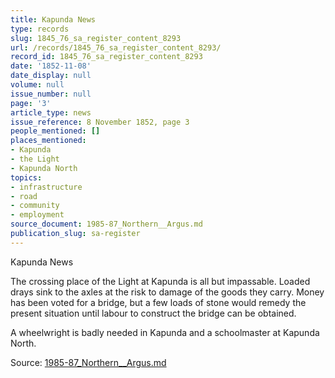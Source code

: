 ```yaml
---
title: Kapunda News
type: records
slug: 1845_76_sa_register_content_8293
url: /records/1845_76_sa_register_content_8293/
record_id: 1845_76_sa_register_content_8293
date: '1852-11-08'
date_display: null
volume: null
issue_number: null
page: '3'
article_type: news
issue_reference: 8 November 1852, page 3
people_mentioned: []
places_mentioned:
- Kapunda
- the Light
- Kapunda North
topics:
- infrastructure
- road
- community
- employment
source_document: 1985-87_Northern__Argus.md
publication_slug: sa-register
---
```


Kapunda News

The crossing place of the Light at Kapunda is all but impassable.  Loaded drays sink to the axles at the risk to damage of the goods they carry.  Money has been voted for a bridge, but a few loads of stone would remedy the present situation until labour to construct the bridge can be obtained.

A wheelwright is badly needed in Kapunda and a schoolmaster at Kapunda North.

Source: [1985-87_Northern__Argus.md](/downloads/markdown/1985-87_Northern__Argus.md)
